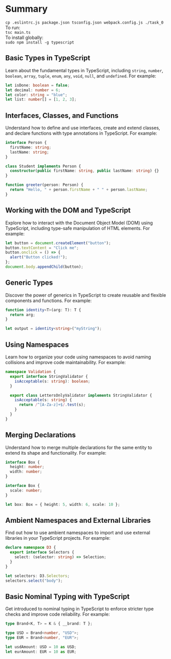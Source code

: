 # Summary

`cp .eslintrc.js package.json tsconfig.json webpack.config.js ./task_0    `  
To run:  
`tsc main.ts`  
To install globally:  
`sudo npm install -g typescript`

## Basic Types in TypeScript

Learn about the fundamental types in TypeScript, including `string`, `number`, `boolean`, `array`, `tuple`, `enum`, `any`, `void`, `null`, and `undefined`. For example:

```typescript
let isDone: boolean = false;
let decimal: number = 6;
let color: string = "blue";
let list: number[] = [1, 2, 3];
```

## Interfaces, Classes, and Functions

Understand how to define and use interfaces, create and extend classes, and declare functions with type annotations in TypeScript. For example:

```typescript
interface Person {
  firstName: string;
  lastName: string;
}

class Student implements Person {
  constructor(public firstName: string, public lastName: string) {}
}

function greeter(person: Person) {
  return "Hello, " + person.firstName + " " + person.lastName;
}
```

## Working with the DOM and TypeScript

Explore how to interact with the Document Object Model (DOM) using TypeScript, including type-safe manipulation of HTML elements. For example:

```typescript
let button = document.createElement("button");
button.textContent = "Click me";
button.onclick = () => {
  alert("Button clicked!");
};
document.body.appendChild(button);
```

## Generic Types

Discover the power of generics in TypeScript to create reusable and flexible components and functions. For example:

```typescript
function identity<T>(arg: T): T {
  return arg;
}

let output = identity<string>("myString");
```

## Using Namespaces

Learn how to organize your code using namespaces to avoid naming collisions and improve code maintainability. For example:

```typescript
namespace Validation {
  export interface StringValidator {
    isAcceptable(s: string): boolean;
  }

  export class LettersOnlyValidator implements StringValidator {
    isAcceptable(s: string) {
      return /^[A-Za-z]+$/.test(s);
    }
  }
}
```

## Merging Declarations

Understand how to merge multiple declarations for the same entity to extend its shape and functionality. For example:

```typescript
interface Box {
  height: number;
  width: number;
}

interface Box {
  scale: number;
}

let box: Box = { height: 5, width: 6, scale: 10 };
```

## Ambient Namespaces and External Libraries

Find out how to use ambient namespaces to import and use external libraries in your TypeScript projects. For example:

```typescript
declare namespace D3 {
  export interface Selectors {
    select: (selector: string) => Selection;
  }
}

let selectors: D3.Selectors;
selectors.select("body");
```

## Basic Nominal Typing with TypeScript

Get introduced to nominal typing in TypeScript to enforce stricter type checks and improve code reliability. For example:

```typescript
type Brand<K, T> = K & { __brand: T };

type USD = Brand<number, "USD">;
type EUR = Brand<number, "EUR">;

let usdAmount: USD = 10 as USD;
let eurAmount: EUR = 10 as EUR;
```
